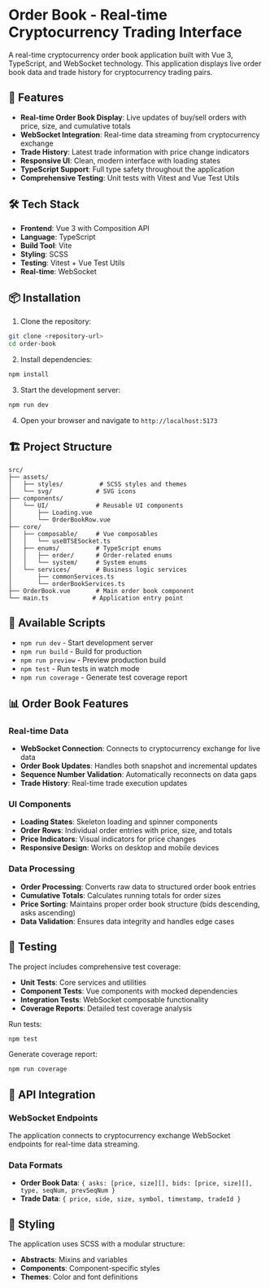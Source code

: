 # Order Book - Real-time Cryptocurrency Trading Interface

A real-time cryptocurrency order book application built with Vue 3, TypeScript, and WebSocket technology. This application displays live order book data and trade history for cryptocurrency trading pairs.

## 🚀 Features

- **Real-time Order Book Display**: Live updates of buy/sell orders with price, size, and cumulative totals
- **WebSocket Integration**: Real-time data streaming from cryptocurrency exchange
- **Trade History**: Latest trade information with price change indicators
- **Responsive UI**: Clean, modern interface with loading states
- **TypeScript Support**: Full type safety throughout the application
- **Comprehensive Testing**: Unit tests with Vitest and Vue Test Utils

## 🛠️ Tech Stack

- **Frontend**: Vue 3 with Composition API
- **Language**: TypeScript
- **Build Tool**: Vite
- **Styling**: SCSS
- **Testing**: Vitest + Vue Test Utils
- **Real-time**: WebSocket

## 📦 Installation

1. Clone the repository:
```bash
git clone <repository-url>
cd order-book
```

2. Install dependencies:
```bash
npm install
```

3. Start the development server:
```bash
npm run dev
```

4. Open your browser and navigate to `http://localhost:5173`

## 🏗️ Project Structure

```
src/
├── assets/
│   ├── styles/          # SCSS styles and themes
│   └── svg/            # SVG icons
├── components/
│   └── UI/             # Reusable UI components
│       ├── Loading.vue
│       └── OrderBookRow.vue
├── core/
│   ├── composable/     # Vue composables
│   │   └── useBTSESocket.ts
│   ├── enums/          # TypeScript enums
│   │   ├── order/      # Order-related enums
│   │   └── system/     # System enums
│   └── services/       # Business logic services
│       ├── commonServices.ts
│       └── orderBookServices.ts
├── OrderBook.vue       # Main order book component
└── main.ts            # Application entry point
```

## 🔧 Available Scripts

- `npm run dev` - Start development server
- `npm run build` - Build for production
- `npm run preview` - Preview production build
- `npm test` - Run tests in watch mode
- `npm run coverage` - Generate test coverage report

## 📊 Order Book Features

### Real-time Data
- **WebSocket Connection**: Connects to cryptocurrency exchange for live data
- **Order Book Updates**: Handles both snapshot and incremental updates
- **Sequence Number Validation**: Automatically reconnects on data gaps
- **Trade History**: Real-time trade execution updates

### UI Components
- **Loading States**: Skeleton loading and spinner components
- **Order Rows**: Individual order entries with price, size, and totals
- **Price Indicators**: Visual indicators for price changes
- **Responsive Design**: Works on desktop and mobile devices

### Data Processing
- **Order Processing**: Converts raw data to structured order book entries
- **Cumulative Totals**: Calculates running totals for order sizes
- **Price Sorting**: Maintains proper order book structure (bids descending, asks ascending)
- **Data Validation**: Ensures data integrity and handles edge cases

## 🧪 Testing

The project includes comprehensive test coverage:

- **Unit Tests**: Core services and utilities
- **Component Tests**: Vue components with mocked dependencies
- **Integration Tests**: WebSocket composable functionality
- **Coverage Reports**: Detailed test coverage analysis

Run tests:
```bash
npm test
```

Generate coverage report:
```bash
npm run coverage
```

## 🔌 API Integration

### WebSocket Endpoints
The application connects to cryptocurrency exchange WebSocket endpoints for real-time data streaming.

### Data Formats
- **Order Book Data**: `{ asks: [price, size][], bids: [price, size][], type, seqNum, prevSeqNum }`
- **Trade Data**: `{ price, side, size, symbol, timestamp, tradeId }`

## 🎨 Styling

The application uses SCSS with a modular structure:
- **Abstracts**: Mixins and variables
- **Components**: Component-specific styles
- **Themes**: Color and font definitions
